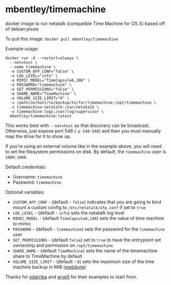 mbentley/timemachine
====================

docker image to run netatalk (compatible Time Machine for OS X)
based off of debian:jessie

To pull this image:
`docker pull mbentley/timemachine`

Example usage:
```
docker run -d --restart=always \
  --net=host \
  --name timemachine \
  -e CUSTOM_AFP_CONF="false" \
  -e LOG_LEVEL="info" \
  -e MIMIC_MODEL="TimeCapsule6,106" \
  -e PASSWORD="timemachine" \
  -e SET_PERMISSIONS="false" \
  -e SHARE_NAME="TimeMachine" \
  -e VOLUME_SIZE_LIMIT="0" \
  -v /path/on/host/to/backup/to/for/timemachine:/opt/timemachine \
  -v timemachine-netatalk:/var/netatalk \
  -v timemachine-logs:/var/log/supervisor \
  mbentley/timemachine:latest
```

This works best with `--net=host` so that discovery can be broadcast.  Otherwise, just expose port 548 (`-p 548:548`) and then you must manually map the drive for it to show up.

If you're using an external volume like in the example above, you will need to set the filesystem permissions on disk.  By default, the `timemachine` user is `1000:1000`.

Default credentials:
  * Username: `timemachine`
  * Password: `timemachine`

Optional variables:
  * `CUSTOM_AFP_CONF` - (default - `false`) indicates that you are going to bind mount a custom config to `/etc/netatalk/afp.conf` if set to `true`
  * `LOG_LEVEL` - (default - `info`) sets the netatalk log level
  * `MIMIC_MODEL` - (default `TimeCapsule6,106`) sets the value of time machine to mimic
  * `PASSWORD` - (default - `timemachine`) sets the password for the `timemachine` user
  * `SET_PERMISSIONS` - (default `false`) set to `true` to have the entrypoint set ownership and permission on `/opt/timemachine`
  * `SHARE_NAME` - (default `TimeMachine`) sets the name of the timemachine share to TimeMachine by default
  * `VOLUME_SIZE_LIMIT` - (default - `0`) sets the maximum size of the time machine backup in MiB ([mebibyte](https://en.wikipedia.org/wiki/Mebibyte))

Thanks for [odarriba](https://github.com/odarriba) and [arve0](https://github.com/arve0) for their examples to start from.
